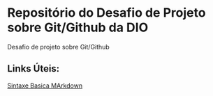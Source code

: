# Repositório do Desafio de Projeto sobre Git/Github da DIO
Desafio de projeto sobre Git/Github

## Links Úteis:
[Sintaxe Basica MArkdown](https://www.markdownguide.org/basic-syntax/)

